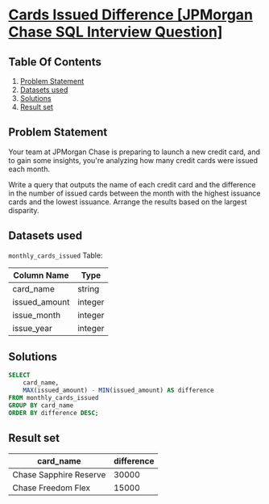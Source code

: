 # [Cards Issued Difference [JPMorgan Chase SQL Interview Question]](https://datalemur.com/questions/cards-issued-difference)

## Table Of Contents
1. [Problem Statement]()
2. [Datasets used]()
3. [Solutions]()
4. [Result set]()

## Problem Statement

Your team at JPMorgan Chase is preparing to launch a new credit card, and to gain some insights, you're analyzing how many credit cards were issued each month.

Write a query that outputs the name of each credit card and the difference in the number of issued cards between the month with the highest issuance cards and the lowest issuance. Arrange the results based on the largest disparity.

## Datasets used

```monthly_cards_issued``` Table:

|  Column Name  | Type          |
| ------------- | ------------- |
| card_name |	string |
| issued_amount |	integer |
| issue_month |	integer |
| issue_year |	integer |

## Solutions

```sql
SELECT 
    card_name,
    MAX(issued_amount) - MIN(issued_amount) AS difference
FROM monthly_cards_issued
GROUP BY card_name
ORDER BY difference DESC;
```

## Result set

| card_name | difference |
| --------- | ---------- |
| Chase Sapphire Reserve |	30000 |
| Chase Freedom Flex | 15000 |